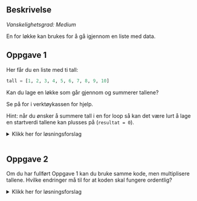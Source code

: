 ## Beskrivelse

_Vanskelighetsgrad: Medium_

En for løkke kan brukes for å gå igjennom en liste med data.

## Oppgave 1

Her får du en liste med ti tall:

```python
tall = [1, 2, 3, 4, 5, 6, 7, 8, 9, 10]
```

Kan du lage en løkke som går gjennom og summerer tallene?

Se på for i verktøykassen for hjelp.

Hint: når du ønsker å summere tall i en for loop så kan det være lurt å lage en startverdi tallene kan plusses på (`resultat = 0`).

<details>
  <summary>Klikk her for løsningsforslag</summary>

```python
tall = [1, 2, 3, 4, 5, 6, 7, 8, 9, 10]
resultat = 0

for t in tall:
    resultat = resultat + t

print("Resultat er", resultat)
```

</details>

<br />

## Oppgave 2

Om du har fullført Oppgave 1 kan du bruke samme kode, men multiplisere tallene. Hvilke endringer må til for at koden skal fungere ordentlig?

<details>
  <summary>Klikk her for løsningsforslag</summary>

```python
tall = [1, 2, 3, 4, 5, 6, 7, 8, 9, 10]
resultat = 1

for t in tall:
    resultat = resultat * t

print("Resultat er", resultat)
```

</details>
